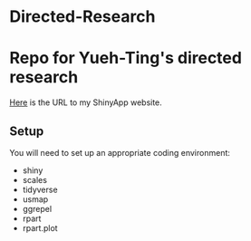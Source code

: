 # Directed-Research

# Repo for Yueh-Ting's directed research

[Here]([https://theconnectory-yuehtingwu.shinyapps.io/directed_research_dashboard/](https://theconnectory-yuehtingwu.shinyapps.io/directed_research_r/)) is the URL to my ShinyApp website.
 

## Setup 
You will need to set up an appropriate coding environment:

* shiny
* scales
* tidyverse
* usmap
* ggrepel
* rpart
* rpart.plot
